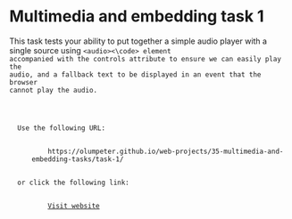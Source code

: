 # Multimedia and embedding task 1

This task tests your ability to put together a simple audio player with a single source using <code>&lt;audio&gt;<\code> element accompanied with the controls attribute  to ensure we can easily play the audio, and a fallback text to be displayed in an event that the browser cannot play the audio.

<dl>
  Use the following URL:
  <dd>
    https://olumpeter.github.io/web-projects/35-multimedia-and-embedding-tasks/task-1/
  </dd>
  or click the following link:
  <dd>
    <a href="https://olumpeter.github.io/web-projects/35-multimedia-and-embedding-tasks/task-1/">Visit website</a>
  </dd>
</dl>
